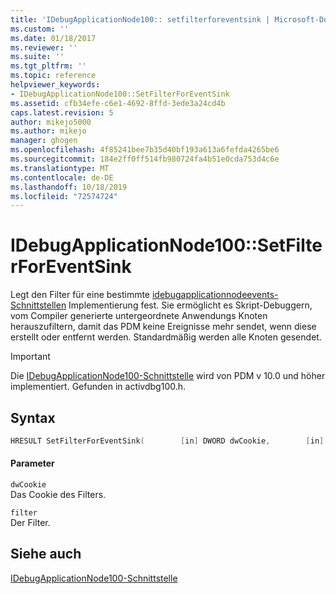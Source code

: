 ```yaml
---
title: 'IDebugApplicationNode100:: setfilterforeventsink | Microsoft-Dokumentation'
ms.custom: ''
ms.date: 01/18/2017
ms.reviewer: ''
ms.suite: ''
ms.tgt_pltfrm: ''
ms.topic: reference
helpviewer_keywords:
- IDebugApplicationNode100::SetFilterForEventSink
ms.assetid: cfb34efe-c6e1-4692-8ffd-3ede3a24cd4b
caps.latest.revision: 5
author: mikejo5000
ms.author: mikejo
manager: ghogen
ms.openlocfilehash: 4f85241bee7b35d40bf193a613a6fefda4265be6
ms.sourcegitcommit: 184e2ff0ff514fb980724fa4b51e0cda753d4c6e
ms.translationtype: MT
ms.contentlocale: de-DE
ms.lasthandoff: 10/18/2019
ms.locfileid: "72574724"
---
```

# <a name="idebugapplicationnode100setfilterforeventsink"></a>IDebugApplicationNode100::SetFilterForEventSink
Legt den Filter für eine bestimmte [idebugapplicationnodeevents-Schnittstellen](../../winscript/reference/idebugapplicationnodeevents-interface.md) Implementierung fest. Sie ermöglicht es Skript-Debuggern, vom Compiler generierte untergeordnete Anwendungs Knoten herauszufiltern, damit das PDM keine Ereignisse mehr sendet, wenn diese erstellt oder entfernt werden. Standardmäßig werden alle Knoten gesendet.  
  
> [!IMPORTANT]
> Die [IDebugApplicationNode100-Schnittstelle](../../winscript/reference/idebugapplicationnode100-interface.md) wird von PDM v 10.0 und höher implementiert. Gefunden in activdbg100.h.  
  
## <a name="syntax"></a>Syntax  
  
```cpp  
HRESULT SetFilterForEventSink(        [in] DWORD dwCookie,        [in] APPLICATION_NODE_EVENT_FILTER filter        );  
```  
  
#### <a name="parameters"></a>Parameter  
 `dwCookie`  
 Das Cookie des Filters.  
  
 `filter`  
 Der Filter.  
  
## <a name="see-also"></a>Siehe auch  
 [IDebugApplicationNode100-Schnittstelle](../../winscript/reference/idebugapplicationnode100-interface.md)
